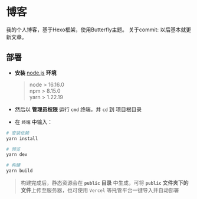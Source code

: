 # 博客
我的个人博客，基于Hexo框架，使用Butterfly主题。
关于commit: 以后基本就更新文章。

## 部署

* **安装** [node.js](https://nodejs.org/zh-cn/) **环境**

  > node > 16.16.0  
  > npm > 8.15.0  
  > yarn > 1.22.19
  
* 然后以 **管理员权限** 运行 `cmd` 终端，并 `cd` 到 项目根目录
* 在 `终端` 中输入：

```bash
# 安装依赖
yarn install

# 预览
yarn dev

# 构建
yarn build
```
> 构建完成后，静态资源会在 **`public` 目录** 中生成，可将 **`public` 文件夹下的文件**上传至服务器，也可使用 `Vercel` 等托管平台一键导入并自动部署